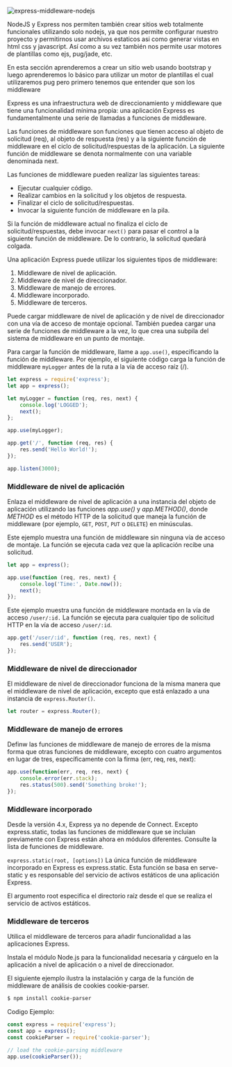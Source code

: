 ![express-middleware-nodejs](./assets/nodejs.jpeg)

NodeJS y Express nos permiten también crear sitios web totalmente funcionales utilizando solo nodejs, ya que nos permite configurar nuestro proyecto y permitirnos usar archivos estaticos asi como generar vistas en html css y javascript. Así como a su vez también nos permite usar motores de plantillas como ejs, pug/jade, etc.

En esta sección aprenderemos a crear un sitio web usando bootstrap y luego aprenderemos lo básico para utilizar un motor de plantillas el cual utilizaremos pug pero primero tenemos que entender que son los middleware

Express es una infraestructura web de direccionamiento y middleware que tiene una funcionalidad mínima propia: una aplicación Express es fundamentalmente una serie de llamadas a funciones de middleware.

Las funciones de middleware son funciones que tienen acceso al objeto de solicitud (req), al objeto de respuesta (res) y a la siguiente función de middleware en el ciclo de solicitud/respuestas de la aplicación. La siguiente función de middleware se denota normalmente con una variable denominada next.

Las funciones de middleware pueden realizar las siguientes tareas:

- Ejecutar cualquier código.
- Realizar cambios en la solicitud y los objetos de respuesta.
- Finalizar el ciclo de solicitud/respuestas.
- Invocar la siguiente función de middleware en la pila.

Si la función de middleware actual no finaliza el ciclo de solicitud/respuestas, debe invocar `next()` para pasar el control a la siguiente función de middleware. De lo contrario, la solicitud quedará colgada.

Una aplicación Express puede utilizar los siguientes tipos de middleware:

1. Middleware de nivel de aplicación.
2. Middleware de nivel de direccionador.
3. Middleware de manejo de errores.
4. Middleware incorporado.
5. Middleware de terceros.

Puede cargar middleware de nivel de aplicación y de nivel de direccionador con una vía de acceso de montaje opcional. También puedea cargar una serie de funciones de middleware a la vez, lo que crea una subpila del sistema de middleware en un punto de montaje.

Para cargar la función de middleware, llame a `app.use()`, especificando la función de middleware. Por ejemplo, el siguiente código carga la función de middleware `myLogger` antes de la ruta a la vía de acceso raíz (/).

```javascript
let express = require('express');
let app = express();

let myLogger = function (req, res, next) {
    console.log('LOGGED');
    next();
};

app.use(myLogger);

app.get('/', function (req, res) {
    res.send('Hello World!');
});

app.listen(3000);
```

### Middleware de nivel de aplicación

Enlaza el middleware de nivel de aplicación a una instancia del objeto de aplicación utilizando las funciones *app.use()* y *app.METHOD()*, donde *METHOD* es el método HTTP de la solicitud que maneja la función de middleware (por ejemplo, `GET`, `POST`, `PUT` o `DELETE`) en minúsculas.

Este ejemplo muestra una función de middleware sin ninguna vía de acceso de montaje. La función se ejecuta cada vez que la aplicación recibe una solicitud.

```javascript
let app = express();

app.use(function (req, res, next) {
    console.log('Time:', Date.now());
    next();
});
```

Este ejemplo muestra una función de middleware montada en la vía de acceso `/user/:id.` La función se ejecuta para cualquier tipo de solicitud HTTP en la vía de acceso `/user/:id`.

```javascript
app.get('/user/:id', function (req, res, next) {
    res.send('USER');
});
```

### Middleware de nivel de direccionador

El middleware de nivel de direccionador funciona de la misma manera que el middleware de nivel de aplicación, excepto que está enlazado a una instancia de `express.Router()`.

```javascript
let router = express.Router();
```

### Middleware de manejo de errores

Definw las funciones de middleware de manejo de errores de la misma forma que otras funciones de middleware, excepto con cuatro argumentos en lugar de tres, específicamente con la firma (err, req, res, next):

```javascript
app.use(function(err, req, res, next) {
    console.error(err.stack);
    res.status(500).send('Something broke!');
});
```

### Middleware incorporado

Desde la versión 4.x, Express ya no depende de Connect. Excepto express.static, todas las funciones de middleware que se incluían previamente con Express están ahora en módulos diferentes. Consulte la lista de funciones de middleware.

`express.static(root, [options])`
La única función de middleware incorporado en Express es express.static. Esta función se basa en serve-static y es responsable del servicio de activos estáticos de una aplicación Express.

El argumento root especifica el directorio raíz desde el que se realiza el servicio de activos estáticos.

### Middleware de terceros

Utilica el middleware de terceros para añadir funcionalidad a las aplicaciones Express.

Instala el módulo Node.js para la funcionalidad necesaria y cárguelo en la aplicación a nivel de aplicación o a nivel de direccionador.

El siguiente ejemplo ilustra la instalación y carga de la función de middleware de análisis de cookies cookie-parser.

```bash
$ npm install cookie-parser
```

Codigo Ejemplo:

```javascript
const express = require('express');
const app = express();
const cookieParser = require('cookie-parser');

// load the cookie-parsing middleware
app.use(cookieParser());
```

